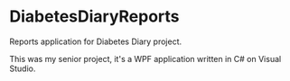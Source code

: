 # DiabetesDiaryReports

Reports application for Diabetes Diary project.

This was my senior project, it's a WPF application written in C# on Visual Studio.

